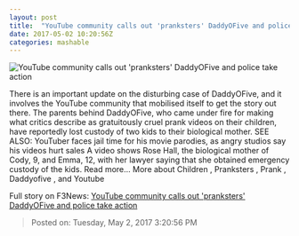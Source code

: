 ```yaml
---
layout: post
title:  "YouTube community calls out 'pranksters' DaddyOFive and police take action"
date: 2017-05-02 10:20:56Z
categories: mashable
---
```


![YouTube community calls out 'pranksters' DaddyOFive and police take action](http://i.amz.mshcdn.com/3LLyh4SLvqEqSgWhLdMFt44SN6c=/1200x630/2017%2F05%2F02%2Fbe%2Fa44cfeddf23e483f9c4ed5b385e32fa7.8dc47.png)

There is an important update on the disturbing case of DaddyOFive, and it involves the YouTube community that mobilised itself to get the story out there. The parents behind DaddyOFive, who came under fire for making what critics describe as gratuitously cruel prank videos on their children, have reportedly lost custody of two kids to their biological mother. SEE ALSO: YouTuber faces jail time for his movie parodies, as angry studios say his videos hurt sales A video shows Rose Hall, the biological mother of Cody, 9, and Emma, 12, with her lawyer saying that she obtained emergency custody of the kids. Read more... More about Children , Pranksters , Prank , Daddyofive , and Youtube


Full story on F3News: [YouTube community calls out 'pranksters' DaddyOFive and police take action](http://www.f3nws.com/n/RUbB4E)

> Posted on: Tuesday, May 2, 2017 3:20:56 PM
